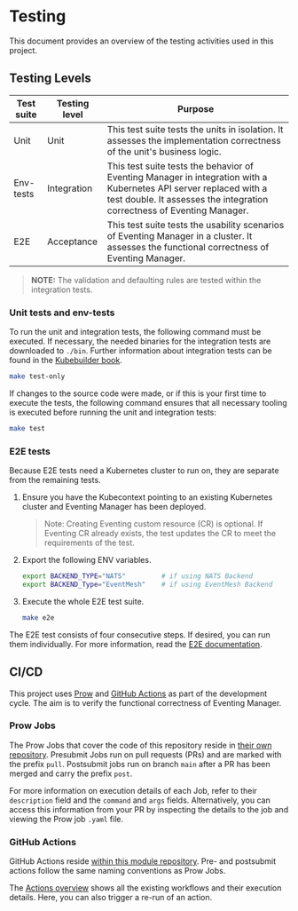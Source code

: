 # Testing

This document provides an overview of the testing activities used in this project.

## Testing Levels

| Test suite | Testing level | Purpose                                                                                                                                                                                             |
|------------|---------------|-----------------------------------------------------------------------------------------------------------------------------------------------------------------------------------------------------|
| Unit       | Unit          | This test suite tests the units in isolation. It assesses the implementation correctness of the unit's business logic.                                                                              |
| Env-tests  | Integration   | This test suite tests the behavior of Eventing Manager in integration with a Kubernetes API server replaced with a test double. It assesses the integration correctness of Eventing Manager. |
| E2E        | Acceptance    | This test suite tests the usability scenarios of Eventing Manager in a cluster. It assesses the functional correctness of Eventing Manager.                                                   |

> **NOTE:** The validation and defaulting rules are tested within the integration tests.

### Unit tests and env-tests

To run the unit and integration tests, the following command must be executed. If necessary, the needed binaries for the integration tests are downloaded to `./bin`.
Further information about integration tests can be found in the [Kubebuilder book](https://book.kubebuilder.io/reference/envtest.html).

   ```sh
   make test-only
   ```

If changes to the source code were made, or if this is your first time to execute the tests, the following command ensures that all necessary tooling is executed before running the unit and integration tests:

   ```sh
   make test
   ``` 

### E2E tests

Because E2E tests need a Kubernetes cluster to run on, they are separate from the remaining tests.

1. Ensure you have the Kubecontext pointing to an existing Kubernetes cluster and Eventing Manager has been deployed.

   > Note: Creating Eventing custom resource (CR) is optional. If Eventing CR already exists, the test updates the CR to meet the requirements of the test.

2. Export the following ENV variables.

   ```sh
   export BACKEND_TYPE="NATS"         # if using NATS Backend
   export BACKEND_Type="EventMesh"    # if using EventMesh Backend
   ```

2. Execute the whole E2E test suite.

   ```sh
   make e2e
   ```

The E2E test consists of four consecutive steps. If desired, you can run them individually. For more information, read the [E2E documentation](https://github.com/kyma-project/eventing-manager/blob/main/hack/e2e/README.md).



## CI/CD

This project uses [Prow](https://docs.prow.k8s.io/docs/) and [GitHub Actions](https://docs.github.com/en/actions) as part of the development cycle.
The aim is to verify the functional correctness of Eventing Manager.

### Prow Jobs

The Prow Jobs that cover the code of this repository reside in [their own repository](https://github.com/kyma-project/test-infra/tree/main/prow/jobs/kyma-project/eventing-manager).
Presubmit Jobs run on pull requests (PRs) and are marked with the prefix `pull`. Postsubmit jobs run on branch `main` after a PR has been merged and carry the prefix `post`.

For more information on execution details of each Job, refer to their `description` field and the `command` and `args` fields.
Alternatively, you can access this information from your PR by inspecting the details to the job and viewing the Prow job `.yaml` file.

### GitHub Actions

GitHub Actions reside [within this module repository](https://github.com/kyma-project/eventing-manager/tree/main/.github/workflows).
Pre- and postsubmit actions follow the same naming conventions as Prow Jobs.

The [Actions overview](https://github.com/kyma-project/eventing-manager/actions/) shows all the existing workflows and their execution details. Here, you can also trigger a re-run of an action.
